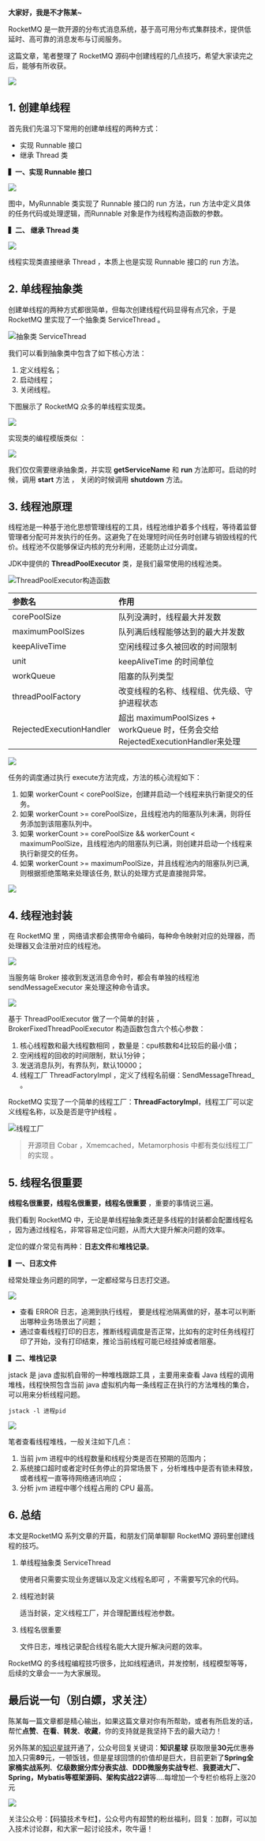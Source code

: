 **大家好，我是不才陈某~**

RocketMQ 是一款开源的分布式消息系统，基于高可用分布式集群技术，提供低延时、高可靠的消息发布与订阅服务。

这篇文章，笔者整理了 RocketMQ 源码中创建线程的几点技巧，希望大家读完之后，能够有所收获。

![](https://mmbiz.qpic.cn/mmbiz_png/V71JNV78n288fFby0V5G1kWCQxnAg3s3iceJSvicm3Rdq1YrgY3Sn0ML5IibsGwED56pLUIR9CHxHp5dGviamyGnug/640?wx_fmt=png)

## 1. 创建单线程

首先我们先温习下常用的创建单线程的两种方式：

- 实现 Runnable 接口
- 继承 Thread 类

**▍一、实现 Runnable 接口**

![](https://mmbiz.qpic.cn/mmbiz_png/V71JNV78n288fFby0V5G1kWCQxnAg3s3mQOdhgKgCtnTZx7ElAt3HOF2XocELoPnbbBmcbA32YyDor9IUHeiagw/640?wx_fmt=png)

图中，MyRunnable 类实现了 Runnable 接口的 run 方法，run 方法中定义具体的任务代码或处理逻辑，而Runnable 对象是作为线程构造函数的参数。

**▍二、 继承 Thread 类**

![](https://mmbiz.qpic.cn/mmbiz_png/V71JNV78n288fFby0V5G1kWCQxnAg3s3jLFPFn2vcicLKstb6ejUgeHdroQtu4Oysbq7wKrtOUkCbyaOdUx3J8g/640?wx_fmt=png)

线程实现类直接继承 Thread ，本质上也是实现 Runnable 接口的 run 方法。

## 2. 单线程抽象类

创建单线程的两种方式都很简单，但每次创建线程代码显得有点冗余，于是 RocketMQ 里实现了一个抽象类 ServiceThread 。

![](https://mmbiz.qpic.cn/mmbiz_png/V71JNV78n288fFby0V5G1kWCQxnAg3s30PjnWXTPmKSGYHubVNUicXibicg1JZCwrQCyiaHYgP9PllRJfckV0uhjJw/640?wx_fmt=png)抽象类 ServiceThread

我们可以看到抽象类中包含了如下核心方法：

1. 定义线程名；
2. 启动线程；
3. 关闭线程。

下图展示了 RocketMQ 众多的单线程实现类。

![](https://mmbiz.qpic.cn/mmbiz_jpg/V71JNV78n288fFby0V5G1kWCQxnAg3s3YaYJr0jcdDrOlQUMJGibOWVkmludVk9aI2cfnUMANUbQEHW7piajhyaw/640?wx_fmt=jpeg)

实现类的编程模版类似 ：

![](https://mmbiz.qpic.cn/mmbiz_png/V71JNV78n288fFby0V5G1kWCQxnAg3s3ibxSxxich7amLLyGLYibRPPVUT08E0L2H2qGhqA3osWbEpq5UmQt5P3eQ/640?wx_fmt=png)

我们仅仅需要继承抽象类，并实现 **getServiceName** 和 **run** 方法即可。启动的时候，调用 **start** 方法 ， 关闭的时候调用 **shutdown** 方法。

## 3. 线程池原理

线程池是一种基于池化思想管理线程的工具，线程池维护着多个线程，等待着监督管理者分配可并发执行的任务。这避免了在处理短时间任务时创建与销毁线程的代价。线程池不仅能够保证内核的充分利用，还能防止过分调度。

JDK中提供的 **ThreadPoolExecutor** 类，是我们最常使用的线程池类。

![](https://mmbiz.qpic.cn/mmbiz_png/V71JNV78n288fFby0V5G1kWCQxnAg3s3Yxl7tic9Tp0iaYlKWNnTcxISDYnDDL2EhvuX1hd2F3AZ5hTG9Fqm6hoQ/640?wx_fmt=png)ThreadPoolExecutor构造函数

| 参数名                   | 作用                                                         |
| :----------------------- | :----------------------------------------------------------- |
| corePoolSize             | 队列没满时，线程最大并发数                                   |
| maximumPoolSizes         | 队列满后线程能够达到的最大并发数                             |
| keepAliveTime            | 空闲线程过多久被回收的时间限制                               |
| unit                     | keepAliveTime 的时间单位                                     |
| workQueue                | 阻塞的队列类型                                               |
| threadPoolFactory        | 改变线程的名称、线程组、优先级、守护进程状态                 |
| RejectedExecutionHandler | 超出 maximumPoolSizes + workQueue 时，任务会交给RejectedExecutionHandler来处理 |

![](https://mmbiz.qpic.cn/mmbiz_png/V71JNV78n288fFby0V5G1kWCQxnAg3s3RhS9l2FzrXKAza84vlpdWnzyqzeI8ACft8sjpADuPjKhibEEictxGXJw/640?wx_fmt=png)

任务的调度通过执行 execute方法完成，方法的核心流程如下：

1. 如果 workerCount < corePoolSize，创建并启动一个线程来执行新提交的任务。
2. 如果 workerCount >= corePoolSize，且线程池内的阻塞队列未满，则将任务添加到该阻塞队列中。
3. 如果 workerCount >= corePoolSize && workerCount < maximumPoolSize，且线程池内的阻塞队列已满，则创建并启动一个线程来执行新提交的任务。
4. 如果 workerCount >= maximumPoolSize，并且线程池内的阻塞队列已满, 则根据拒绝策略来处理该任务, 默认的处理方式是直接抛异常。

![](https://mmbiz.qpic.cn/mmbiz_png/V71JNV78n288fFby0V5G1kWCQxnAg3s3qnAUqtDDgQ22gWC1ibRAjd6RlmuS19FweibYjkzAfibSVywGHLR84tGZQ/640?wx_fmt=png)

## 4. 线程池封装

在 RocketMQ 里 ，网络请求都会携带命令编码，每种命令映射对应的处理器，而处理器又会注册对应的线程池。

![](https://mmbiz.qpic.cn/mmbiz_png/V71JNV78n288fFby0V5G1kWCQxnAg3s3vDtwhY63Ap492iaEeI7ibh4MFM5ETUSCQxeiczOOjIHic5fBS3W33wEq0w/640?wx_fmt=png)

当服务端 Broker 接收到发送消息命令时，都会有单独的线程池 sendMessageExecutor 来处理这种命令请求。

![](https://mmbiz.qpic.cn/mmbiz_png/V71JNV78n288fFby0V5G1kWCQxnAg3s328eWj7sh55pgfd9zAYKAujeusSB4NicT0LhP2oiaZKsr18xTKlMKiaL1Q/640?wx_fmt=png)

基于 ThreadPoolExecutor 做了一个简单的封装 ，BrokerFixedThreadPoolExecutor 构造函数包含六个核心参数：

1. 核心线程数和最大线程数相同 ，数量是：cpu核数和4比较后的最小值；
2. 空闲线程的回收的时间限制，默认1分钟；
3. 发送消息队列，有界队列，默认10000；
4. 线程工厂 ThreadFactoryImpl ，定义了线程名前缀：SendMessageThread_ 。

RocketMQ 实现了一个简单的线程工厂：**ThreadFactoryImpl**，线程工厂可以定义线程名称，以及是否是守护线程 。

![](https://mmbiz.qpic.cn/mmbiz_png/V71JNV78n288fFby0V5G1kWCQxnAg3s3hQyG18OgwhQSj5eh1JnmicpIZGSTPqr5TjrD5L7jEB1QXqE4dzQLNag/640?wx_fmt=png)线程工厂

> 开源项目 Cobar ，Xmemcached，Metamorphosis 中都有类似线程工厂的实现 。

## 5. 线程名很重要

**线程名很重要，线程名很重要，线程名很重要** ，重要的事情说三遍。

我们看到 RocketMQ 中，无论是单线程抽象类还是多线程的封装都会配置线程名 ，因为通过线程名，非常容易定位问题，从而大大提升解决问题的效率。

定位的媒介常见有两种：**日志文件**和**堆栈记录**。

**▍一、日志文件**

经常处理业务问题的同学，一定都经常与日志打交道。

![](https://mmbiz.qpic.cn/mmbiz_png/V71JNV78n288fFby0V5G1kWCQxnAg3s3HUKJCOcHsKQNSDzFibIKfDUoibJdNVjXeOe4vpLjD9GibMPgh6icBZRsrA/640?wx_fmt=png)

- 查看 ERROR 日志，追溯到执行线程， 要是线程池隔离做的好，基本可以判断出哪种业务场景出了问题；
- 通过查看线程打印的日志，推断线程调度是否正常，比如有的定时任务线程打印了开始，没有打印结束，推论当前线程可能已经挂掉或者阻塞。

**▍二、堆栈记录**

jstack 是 java 虚拟机自带的一种堆栈跟踪工具 ，主要用来查看 Java 线程的调用堆栈，线程快照包含当前 java 虚拟机内每一条线程正在执行的方法堆栈的集合，可以用来分析线程问题。

```
jstack -l 进程pid
```

![](https://mmbiz.qpic.cn/mmbiz_png/V71JNV78n288fFby0V5G1kWCQxnAg3s3iayjHvq9HPYQibE3GYPicqGfnYRgWZCcRS2X8UibeDDmnaOhOnmzHdxQjw/640?wx_fmt=png)

笔者查看线程堆栈，一般关注如下几点：

1. 当前 jvm 进程中的线程数量和线程分类是否在预期的范围内；
2. 系统接口超时或者定时任务停止的异常场景下 ，分析堆栈中是否有锁未释放，或者线程一直等待网络通讯响应；
3. 分析 jvm 进程中哪个线程占用的 CPU 最高。

## 6. 总结

本文是RocketMQ 系列文章的开篇，和朋友们简单聊聊 RocketMQ 源码里创建线程的技巧。

1. 单线程抽象类 ServiceThread

   使用者只需要实现业务逻辑以及定义线程名即可 ，不需要写冗余的代码。

2. 线程池封装

   适当封装，定义线程工厂，并合理配置线程池参数。

3. 线程名很重要

   文件日志，堆栈记录配合线程名能大大提升解决问题的效率。

RocketMQ 的多线程编程技巧很多，比如线程通讯，并发控制，线程模型等等，后续的文章会一一为大家展现。

## 最后说一句（别白嫖，求关注）

陈某每一篇文章都是精心输出，如果这篇文章对你有所帮助，或者有所启发的话，帮忙**点赞**、**在看**、**转发**、**收藏**，你的支持就是我坚持下去的最大动力！

另外陈某的[知识星球](https://mp.weixin.qq.com/s?__biz=MzU3MDAzNDg1MA==&mid=2247518914&idx=1&sn=b3fdfd78c32b15077ac67535ccc10a00&scene=21#wechat_redirect)开通了，公众号回复关键词：**知识星球** 获取限量**30元**优惠券加入只需**89**元，一顿饭钱，但是星球回馈的价值却是巨大，目前更新了**Spring全家桶实战系列**、**亿级数据分库分表实战**、**DDD微服务实战专栏**、**我要进大厂、Spring，Mybatis等框架源码、架构实战22讲**等....每增加一个专栏价格将上涨20元

![](https://mmbiz.qpic.cn/mmbiz_png/19cc2hfD2rBvqdy8J18dlib7KepGcvuW08g7COtYpQvVoZzRtQFLgaW1GxibV1vsWMQ27S4wsOlt1ySoh3uEAeIw/640?wx_fmt=png&wxfrom=5&wx_lazy=1&wx_co=1)

关注公众号：【码猿技术专栏】，公众号内有超赞的粉丝福利，回复：加群，可以加入技术讨论群，和大家一起讨论技术，吹牛逼！